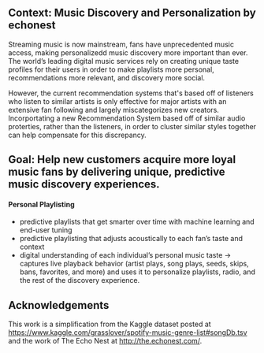 ## Context: Music Discovery and Personalization by echonest
Streaming music is now mainstream, fans have unprecedented music access, making personalizedd music discovery more important than ever. The world’s leading digital music services rely on creating unique taste profiles for their users in order to make playlists more personal, recommendations more relevant, and discovery more social.

However, the current recommendation systems that's based off of listeners who listen to similar artists is only effective for major artists with an extensive fan following and largely miscategorizes new creators. Incorportating a new Recommendation System based off of similar audio proterties, rather than the listeners, in order to cluster similar styles together can help compensate for this discrepancy.

## Goal: Help new customers acquire more loyal music fans by delivering unique, predictive music discovery experiences.
#### Personal Playlisting
- predictive playlists that get smarter over time with machine learning and end-user tuning
- predictive playlisting that adjusts acoustically to each fan’s taste and context
- digital understanding of each individual’s personal music taste -> captures live playback behavior (artist plays, song plays, seeds, skips, bans, favorites, and more) and uses it to personalize playlists, radio, and the rest of the discovery experience.

## Acknowledgements
This work is a simplification from the Kaggle dataset posted at https://www.kaggle.com/grasslover/spotify-music-genre-list#songDb.tsv and the work of The Echo Nest at http://the.echonest.com/.
